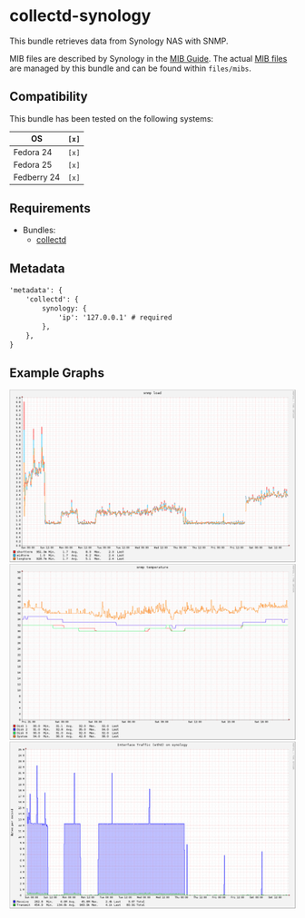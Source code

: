 # collectd-synology

This bundle retrieves data from Synology NAS with SNMP.

MIB files are described by Synology in the [MIB Guide](https://global.download.synology.com/download/Document/MIBGuide/Synology_DiskStation_MIB_Guide.pdf).
The actual [MIB files](http://dedl.synology.com/download/Document/MIBGuide/Synology_MIB_File.zip) are managed by this bundle and can be found within `files/mibs`.

## Compatibility

This bundle has been tested on the following systems:

| OS          | `[x]` |
| ----------- | ----- |
| Fedora 24   | `[x]` |
| Fedora 25   | `[x]` |
| Fedberry 24 | `[x]` |

## Requirements

* Bundles:
  * [collectd](https://github.com/rullmann/bundlewrap-collectd)

## Metadata

    'metadata': {
        'collectd': {
			synology: {
                'ip': '127.0.0.1' # required
            },
        },
    }

## Example Graphs

![synology_load](synology_load.png)
![synology_temperature](synology_temperature.png)
![synology_traffic](synology_traffic.png)